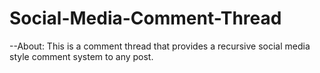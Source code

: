 # Social-Media-Comment-Thread

--About:
This is a comment thread that provides a recursive social media style comment system  to any post.
